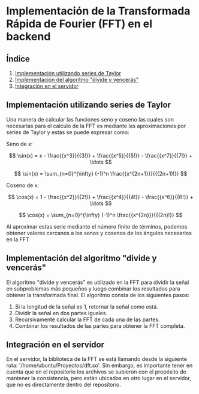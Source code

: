 # Implementación de la Transformada Rápida de Fourier (FFT) en el backend

## Índice

1. [Implementación utilizando series de Taylor](#implementación-utilizando-series-de-taylor)
2. [Implementación del algoritmo "divide y vencerás"](#implementación-del-algoritmo-divide-y-vencerás)
3. [Integración en el servidor](#integración-en-el-servidor)

## Implementación utilizando series de Taylor

Una manera de calcular las funciones seno y coseno las cuales son necesarias para el calculo de
la FFT es mediante las aproximaciones por series de Taylor y estas se puede expresar como:

Seno de x:

$$
\sin(x) = x - \frac{{x^3}}{{3!}} + \frac{{x^5}}{{5!}} - \frac{{x^7}}{{7!}} + \ldots
$$

$$
\sin(x) = \sum_{n=0}^{\infty} (-1)^n \frac{{x^{2n+1}}}{{(2n+1)!}}
$$

Coseno de x:

$$
\cos(x) = 1 - \frac{{x^2}}{{2!}} + \frac{{x^4}}{{4!}} - \frac{{x^6}}{{6!}} + \ldots
$$

$$
\cos(x) = \sum_{n=0}^{\infty} (-1)^n \frac{{x^{2n}}}{{(2n)!}}
$$

Al aproximar estas serie mediante el número finito de términos, podemos obtener valores
cercanos a los senos y cosenos de los ángulos necesarios en la FFT

## Implementación del algoritmo "divide y vencerás"

El algoritmo "divide y vencerás" es utilizado en la FFT para dividir la señal en subproblemas más pequeños y
luego combinar los resultados para obtener la transformada final. El algoritmo consta de los siguientes pasos:

1. Si la longitud de la señal es 1, retornar la señal como está.
2. Dividir la señal en dos partes iguales.
3. Recursivamente calcular la FFT de cada una de las partes.
4. Combinar los resultados de las partes para obtener la FFT completa.

## Integración en el servidor

En el servidor, la biblioteca de la FFT se está llamando desde la siguiente ruta: '/home/ubuntu/Proyectos/dft.so'. Sin embargo, es importante tener
en cuenta que en el repositorio los archivos se subieron con el propósito de mantener la consistencia, pero están ubicados en otro lugar en el servidor, que no es directamente
dentro del repositorio.
